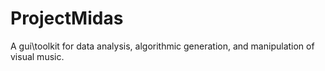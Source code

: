 # ProjectMidas
A gui\toolkit for data analysis, algorithmic generation, and manipulation of visual music.
